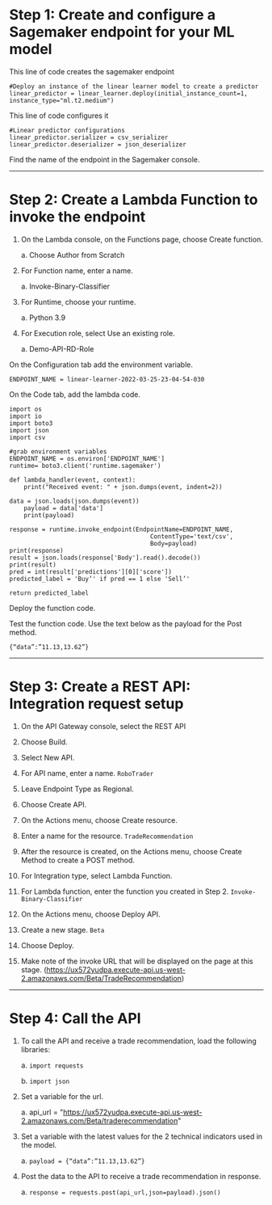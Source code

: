 # Step 1: Create and configure a Sagemaker endpoint for your ML model

This line of code creates the sagemaker endpoint
```
#Deploy an instance of the linear learner model to create a predictor
linear_predictor = linear_learner.deploy(initial_instance_count=1, instance_type="ml.t2.medium")
```

This line of code configures it
```
#Linear predictor configurations
linear_predictor.serializer = csv_serializer
linear_predictor.deserializer = json_deserializer
```

Find the name of the endpoint in the Sagemaker console.

---

# Step 2: Create a Lambda Function to invoke the endpoint

1. On the Lambda console, on the Functions page, choose Create function.

    a. Choose Author from Scratch

2. For Function name, enter a name.

    a. Invoke-Binary-Classifier

3. For Runtime¸ choose your runtime.

    a. Python 3.9

4. For Execution role¸ select Use an existing role.

    a. Demo-API-RD-Role


On the Configuration tab add the environment variable.
```
ENDPOINT_NAME = linear-learner-2022-03-25-23-04-54-030
```

On the Code tab, add the lambda code.
```
import os
import io
import boto3
import json
import csv

#grab environment variables
ENDPOINT_NAME = os.environ['ENDPOINT_NAME']
runtime= boto3.client('runtime.sagemaker')

def lambda_handler(event, context):
    print("Received event: " + json.dumps(event, indent=2))

data = json.loads(json.dumps(event))
    payload = data['data']
    print(payload)

response = runtime.invoke_endpoint(EndpointName=ENDPOINT_NAME,
                                       ContentType='text/csv',
                                       Body=payload)
print(response)
result = json.loads(response['Body'].read().decode())
print(result)
pred = int(result['predictions'][0]['score'])
predicted_label = 'Buy’' if pred == 1 else 'Sell’'

return predicted_label
```
Deploy the function code.

Test the function code. Use the text below as the payload for the Post method.
```
{“data”:”11.13,13.62”}
```

---

# Step 3: Create a REST API: Integration request setup

1. On the API Gateway console, select the REST API

2. Choose Build.

3. Select New API.

4. For API name¸ enter a name.
    ```RoboTrader```

5. Leave Endpoint Type as Regional.

6. Choose Create API.

7. On the Actions menu, choose Create resource.

8. Enter a name for the resource.
    ```TradeRecommendation```

9. After the resource is created, on the Actions menu, choose Create Method to create a POST method.

10. For Integration type, select Lambda Function.

11. For Lambda function, enter the function you created in Step 2.
    ```Invoke-Binary-Classifier```

12. On the Actions menu, choose Deploy API.

13. Create a new stage.
    ```Beta```

14. Choose Deploy.

15. Make note of the invoke URL that will be displayed on the page at this stage. 
    (https://ux572yudpa.execute-api.us-west-2.amazonaws.com/Beta/TradeRecommendation)

---

# Step 4: Call the API

1. To call the API and receive a trade recommendation, load the following libraries:

    a. ```import requests```
    
    b. ```import json```

2. Set a variable for the url.

    a. api_url = "https://ux572yudpa.execute-api.us-west-2.amazonaws.com/Beta/traderecommendation"

3. Set a variable with the latest values for the 2 technical indicators used in the model.

    a. ```payload = {“data”:”11.13,13.62”}```

4. Post the data to the API to receive a trade recommendation in response.
    
    a. ```response = requests.post(api_url,json=payload).json()```
